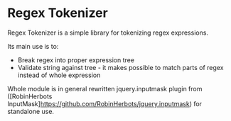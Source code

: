 # Regex Tokenizer

Regex Tokenizer is a simple library for tokenizing regex expressions.

Its main use is to:
 - Break regex into proper expression tree
 - Validate string against tree - it makes possible to match parts of regex instead of whole expression

Whole module is in general rewritten jquery.inputmask plugin from ([RobinHerbots InputMask]https://github.com/RobinHerbots/jquery.inputmask) for standalone use.
